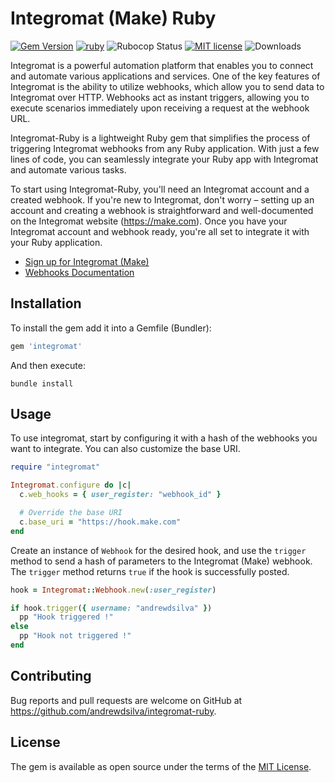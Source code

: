 # Integromat (Make) Ruby

<span>[![Gem Version](https://img.shields.io/gem/v/integromat-ruby.svg?label=integromat-ruby&colorA=D30001&colorB=DF3B3C)](https://rubygems.org/gems/integromat-ruby)</span> <span>
[![ruby](https://img.shields.io/badge/ruby-2.6+%20*-ruby.svg?colorA=D30001&colorB=DF3B3C)](https://github.com/andrewdsilva/integromat-ruby)</span> <span>
![Rubocop Status](https://img.shields.io/badge/rubocop-passing-rubocop.svg?colorA=1f7a1f&colorB=2aa22a)</span> <span>
[![MIT license](https://img.shields.io/badge/license-MIT-mit.svg?colorA=1f7a1f&colorB=2aa22a)](http://opensource.org/licenses/MIT)</span> <span>
![Downloads](https://img.shields.io/gem/dt/integromat-ruby.svg?colorA=004d99&colorB=0073e6)</span>

Integromat is a powerful automation platform that enables you to connect and automate various applications and services. One of the key features of Integromat is the ability to utilize webhooks, which allow you to send data to Integromat over HTTP. Webhooks act as instant triggers, allowing you to execute scenarios immediately upon receiving a request at the webhook URL.

Integromat-Ruby is a lightweight Ruby gem that simplifies the process of triggering Integromat webhooks from any Ruby application. With just a few lines of code, you can seamlessly integrate your Ruby app with Integromat and automate various tasks.

To start using Integromat-Ruby, you'll need an Integromat account and a created webhook. If you're new to Integromat, don't worry – setting up an account and creating a webhook is straightforward and well-documented on the Integromat website (https://make.com). Once you have your Integromat account and webhook ready, you're all set to integrate it with your Ruby application.

- [Sign up for Integromat (Make)](https://www.make.com/en/register)
- [Webhooks Documentation](https://www.integromat.com/en/help/app/webhooks)

## Installation

To install the gem add it into a Gemfile (Bundler):

```ruby
gem 'integromat'
```

And then execute:

```
bundle install
```

## Usage

To use integromat, start by configuring it with a hash of the webhooks you want to integrate. You can also customize the base URI.

```ruby
require "integromat"

Integromat.configure do |c|
  c.web_hooks = { user_register: "webhook_id" }

  # Override the base URI
  c.base_uri = "https://hook.make.com"
end
```

Create an instance of `Webhook` for the desired hook, and use the `trigger` method to send a hash of parameters to the Integromat (Make) webhook. The `trigger` method returns `true` if the hook is successfully posted.

```ruby
hook = Integromat::Webhook.new(:user_register)

if hook.trigger({ username: "andrewdsilva" })
  pp "Hook triggered !"
else
  pp "Hook not triggered !"
end
```

## Contributing

Bug reports and pull requests are welcome on GitHub at https://github.com/andrewdsilva/integromat-ruby.

## License

The gem is available as open source under the terms of the [MIT License](https://opensource.org/licenses/MIT).
